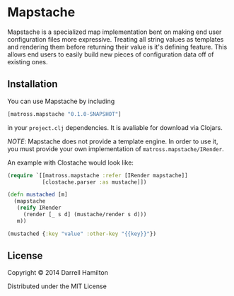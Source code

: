 # Mapstache

Mapstache is a specialized map implementation bent on making end user configuration
files more expressive. Treating all string values as templates and rendering them
before returning their value is it's defining feature. This allows end users to
easily build new pieces of configuration data off of existing ones.

## Installation

You can use Mapstache by including

```clj
[matross.mapstache "0.1.0-SNAPSHOT"]
```

in your `project.clj` dependencies. It is avaliable for download via Clojars.

_NOTE_: Mapstache does not provide a template engine. In order to use it,
you must provide your own implementation of `matross.mapstache/IRender`.

An example with Clostache would look like:

```clj
(require `[[matross.mapstache :refer [IRender mapstache]]
           [clostache.parser :as mustache]])

(defn mustached [m]
  (mapstache
   (reify IRender
     (render [_ s d] (mustache/render s d)))
   m))

(mustached {:key "value" :other-key "{{key}}"})
```

## License

Copyright © 2014 Darrell Hamilton

Distributed under the MIT License
